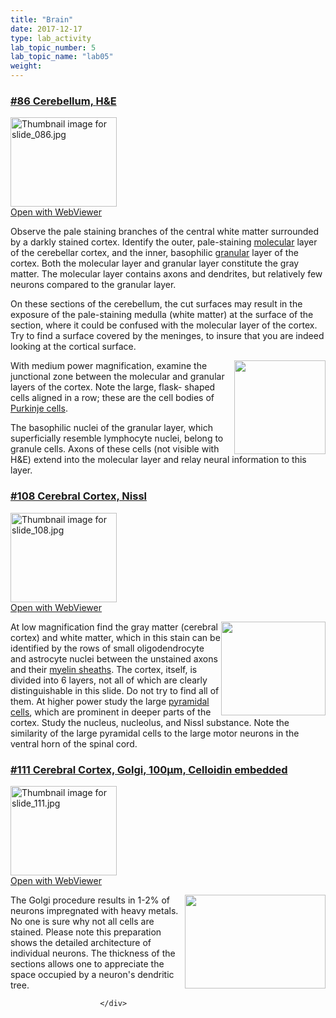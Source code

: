 ```yaml
---
title: "Brain"
date: 2017-12-17
type: lab_activity
lab_topic_number: 5
lab_topic_name: "lab05"
weight: 
---
```

<div class="entrybody">
						<h3><u>#86 Cerebellum, <span class="caps">H&amp;E</span></u></h3>

<div class="thumbnail"> <a href="http://virtualslides.cumc.columbia.edu/86.svs/view.apml?" target="_blank"><img alt="Thumbnail image for slide_086.jpg" src="http://histologylab.ccnmtl.columbia.edu/assets/images/slide_086-thumb-170x143-1602.jpg" width="170" height="143" class="mt-image-left"></a><br><a href="http://virtualslides.cumc.columbia.edu/86.svs/view.apml?" target="_blank">Open with WebViewer</a> </div>

<p>Observe the pale staining branches of the central white matter surrounded by a darkly stained cortex.   Identify the outer, pale-staining <u>molecular</u> layer of the cerebellar cortex, and the inner, basophilic <u>granular</u> layer of the cortex.  Both the molecular layer and granular layer constitute the gray matter.  The molecular layer contains axons and dendrites, but relatively few neurons compared to the granular layer.</p>

<p>On these sections of the cerebellum, the cut surfaces may result in the exposure of the pale-staining medulla  (white matter) at the surface of the section, where it could be confused with the molecular layer of the cortex.  Try to find a surface covered by the meninges, to insure that you are indeed looking at the cortical surface.</p>

<p><img src="http://histologylab.ccnmtl.columbia.edu/assets/images/86%20cerebellum.jpg" style="width:146px; height:150px; float:right;">With medium power magnification, examine the junctional zone between the molecular and granular layers of the cortex.  Note the large, flask- shaped cells aligned in a row; these are the cell bodies of <u>Purkinje cells</u>.  </p>

<p>The basophilic nuclei of the granular layer, which superficially resemble lymphocyte nuclei, belong to granule cells.  Axons of these cells (not visible with <span class="caps">H&amp;E</span>) extend into the molecular layer and relay neural information to this layer.</p>


<h3><u>#108 Cerebral Cortex, Nissl</u></h3>

<div class="thumbnail"> <a href="http://virtualslides.cumc.columbia.edu/108.svs/view.apml?" target="_blank"><img alt="Thumbnail image for slide_108.jpg" src="http://histologylab.ccnmtl.columbia.edu/assets/images/slide_108-thumb-170x143-1644.jpg" width="170" height="143" class="mt-image-left"></a><br><a href="http://virtualslides.cumc.columbia.edu/108.svs/view.apml?" target="_blank">Open with WebViewer</a> </div>

<p><img src="http://histologylab.ccnmtl.columbia.edu/assets/images/108%20cerebral%20cortex.jpg" style="width:167px; height:150px; float:right;">At low magnification find the gray matter (cerebral cortex) and white matter, which in this stain can be identified by the rows of small oligodendrocyte and astrocyte nuclei between the unstained axons and their <u>myelin sheaths</u>.  The cortex, itself, is divided into 6 layers, not all of which are clearly distinguishable in this slide.  Do not try to find all of them.  At higher power study the large <u>pyramidal cells</u>, which are prominent in deeper parts of the cortex.   Study the nucleus, nucleolus, and Nissl substance.  Note the similarity of the large pyramidal cells to the large motor neurons in the ventral horn of the spinal cord.</p>

<h3><u>#111 Cerebral Cortex, Golgi, 100µm, Celloidin embedded</u></h3>

<div class="thumbnail"> <a href="http://virtualslides.cumc.columbia.edu/111.svs/view.apml?" target="_blank"><img alt="Thumbnail image for slide_111.jpg" src="http://histologylab.ccnmtl.columbia.edu/assets/images/slide_111-thumb-170x143-1650.jpg" width="170" height="143" class="mt-image-left"></a><br><a href="http://virtualslides.cumc.columbia.edu/111.svs/view.apml?" target="_blank">Open with WebViewer</a> </div>

<p><img src="http://histologylab.ccnmtl.columbia.edu/assets/images/111%20cerebral%20cortex.jpg" style="width:225px; height:150px; float:right;">The Golgi procedure results in 1-2% of neurons impregnated with heavy metals.  No one is sure why not all cells are stained.  Please note this preparation shows the detailed architecture of individual neurons.  The thickness of the sections allows one to appreciate the space occupied by a neuron's dendritic tree.</p>
						
						
						</div>